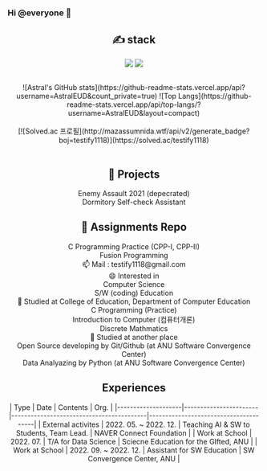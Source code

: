 ### Hi @everyone 👋
<div align=center>
 
<div align=center><h2>✍ stack </h2></div>
<img src="https://img.shields.io/badge/C-A8B9CC?style=for-the-badge&logo=c&logoColor=white">
<img src="https://img.shields.io/badge/Python-3776AB?style=for-the-badge&logo=Python&logoColor=black">
<br/>
 
 <div align=center><h2></h2></div>
![Astral's GitHub stats](https://github-readme-stats.vercel.app/api?username=AstralEUD&count_private=true)
![Top Langs](https://github-readme-stats.vercel.app/api/top-langs/?username=AstralEUD&layout=compact)<br/>
<br>
[![Solved.ac 프로필](http://mazassumnida.wtf/api/v2/generate_badge?boj=testify1118)](https://solved.ac/testify1118)<br/>
<br>

<div align=center><h2>💬 Projects </h2></div>
Enemy Assault 2021 (depecrated) <br/>
Dormitory Self-check Assistant <br/>
<div align=center><h2>📝 Assignments Repo </h2></div>
C Programming Practice (CPP-I, CPP-II) <br/>
Fusion Programming <br/>
📫 Mail : testify1118@gmail.com<br/>
😄 Interested in<br/>
Computer Science<br/>
S/W (coding) Education<br/>
🏫 Studied at College of Education, Department of Computer Education<br/>
C Programming (Practice)<br/>
Introduction to Computer (컴퓨터개론)<br/>
Discrete Mathmatics<br/>
📒 Studied at another place<br/>
Open Source developing by Git/Github (at ANU Software Convergence Center)<br/>
Data Analyazing by Python (at ANU Software Convergence Center)<br/>
 
<div align=center><h2>Experiences </h2></div>
| Type               | Date                  | Contents                                 | Org.                                  |
|--------------------|-----------------------|------------------------------------------|---------------------------------------|
| External activites | 2022. 05. ~ 2022. 12. | Teaching AI & SW to Students, Team Lead. | NAVER Connect Foundation              |
| Work at School     | 2022. 07.             | T/A for Data Science                     | Sciecne Education for the GIfted, ANU |
| Work at School     | 2022. 09. ~ 2022. 12. | Assistant for SW Education               | SW Convergence Center, ANU            |

 </div>


